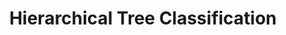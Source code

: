 ---
types: "word"

title: "Hierarchical Tree Classification"

categories: ['']

tags: ['Hierarchical', 'Tree', 'Classification']

arabic: 'التصنيف الشجري الهرمي'

arexps: []

enwords: ['Hierarchical Tree Classification']

enexps: []

arlexicons: 'ص'

enlexicons: 'H'

authors: ['Ruqayya Roshdy']

translators: ['']

citations: 'تطبيقات الذكاء الاصطناعي في خدمة اللغة العربية'

sources: 'مركز الملك عبدالله بن عبدالعزيز الدولي لخدمة اللغة العربية'

word: "true"

slug: ""
---